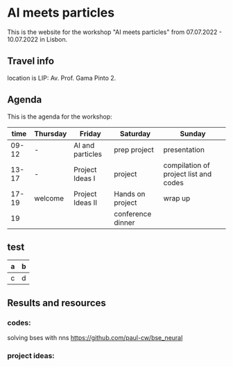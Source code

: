 # AI meets particles 
 
This is the website for the workshop "AI meets particles" from 07.07.2022 - 10.07.2022 in Lisbon. 

## Travel info
location is LIP: Av. Prof. Gama Pinto 2. 

## Agenda
This is the agenda for the workshop:

time | Thursday | Friday | Saturday | Sunday
-- |---|---|---|---
09-12 | - | AI and particles | prep project | presentation
13-17 | - | Project Ideas I |  project | compilation of project list and codes 
17-19 | welcome | Project Ideas II | Hands on project | wrap up
19  | | | conference dinner |

## test
a | b 
-- | --
c| d

## Results and resources

### codes: 
solving bses with nns https://github.com/paul-cw/bse_neural

### project ideas:



